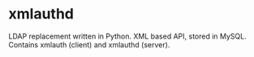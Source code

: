 # xmlauthd
LDAP replacement written in Python.  XML based API, stored in MySQL.  Contains xmlauth (client) and xmlauthd (server).

